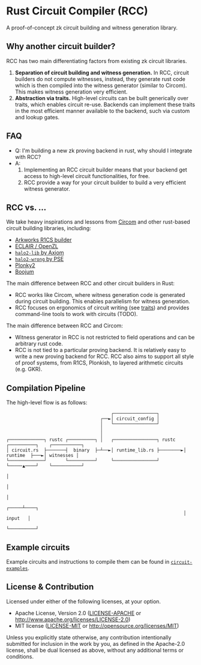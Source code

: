 # Rust Circuit Compiler (RCC)

A proof-of-concept zk circuit building and witness generation library.

## Why another circuit builder?

RCC has two main differentiating factors from existing zk circuit libraries.

1. **Separation of circuit building and witness generation.** In RCC, circuit
   builders do not compute witnesses, instead, they generate
   rust code which is then compiled into the witness generator (similar to
   Circom). This makes witness generation very efficient.
2. **Abstraction via traits.** High-level circuits can be built generically
   over traits, which enables circuit re-use. Backends can implement these
   traits in the most efficient manner available to the backend, such via
   custom and lookup gates.

## FAQ

- Q: I'm building a new zk proving backend in rust, why should I integrate with
RCC?
- A:
    1. Implementing an RCC circuit builder means that your backend get access
       to high-level circuit functionalities, for free.
    2. RCC provide a way for your circuit builder to build a very efficient
       witness generator.

## RCC vs. ...

We take heavy inspirations and lessons from [Circom](https://docs.circom.io/) and
other rust-based circuit building libraries, including:
* [Arkworks R1CS builder](https://github.com/arkworks-rs/r1cs-std)
* [ECLAIR / OpenZL](https://github.com/openzklib/openzl)
* [`halo2-lib` by Axiom](https://github.com/axiom-crypto/halo2-lib)
* [`halo2-wrong` by PSE](https://github.com/privacy-scaling-explorations/halo2wrong)
* [Plonky2](https://github.com/mir-protocol/plonky2)
* [Boojum](https://github.com/matter-labs/era-boojum)

The main difference between RCC and other circuit builders in Rust:
* RCC works like Circom, where witness generation code is generated during
  circuit building. This enables parallelism for witness generation.
* RCC focuses on ergonomics of circuit writing (see [traits](rcc/src/traits)) and
  provides command-line tools to work with circuits (TODO).

The main difference between RCC and Circom:
* Witness generator in RCC is not restricted to field operations and can be
  arbitrary rust code.
* RCC is not tied to a particular proving backend. It is relatively easy to
  write a new proving backend for RCC. RCC also aims to support all style of
  proof systems, from R1CS, Plonkish, to layered arithmetic circuits (e.g. GKR).

## Compilation Pipeline

The high-level flow is as follows:

```
                                       ┌────────────────┐
                                   ┌──►│ circuit_config │
                                   │   └────────────────┘
                                   │
                                   │
┌─────────────┐ rustc ┌──────────┐ │   ┌────────────────┐ rustc   ┌──────────┐    ┌───────────┐
│ circuit.rs  ├───────┤  binary  ├─┴──►│ runtime_lib.rs ├────────►│ runtime  ├───►│ witnesses │
└─────────────┘       └──────────┘     └────────────────┘         └─────▲────┘    └───────────┘
                                                                        │
                                                                        │
                                                                        │
                                                                  ┌─────┴────┐
                                                                  │  input   │
                                                                  └──────────┘
```

## Example circuits

Example circuits and instructions to compile them can be found in [`circuit-examples`](circuit-examples).

## License & Contribution

Licensed under either of the following licenses, at your option.

 * Apache License, Version 2.0
   ([LICENSE-APACHE](LICENSE-APACHE) or http://www.apache.org/licenses/LICENSE-2.0)
 * MIT license
   ([LICENSE-MIT](LICENSE-MIT) or http://opensource.org/licenses/MIT)

Unless you explicitly state otherwise, any contribution intentionally submitted
for inclusion in the work by you, as defined in the Apache-2.0 license, shall be
dual licensed as above, without any additional terms or conditions.
